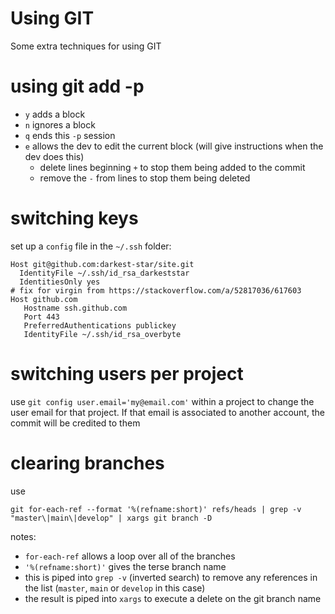 # Using GIT

Some extra techniques for using GIT

# using git add -p

* `y` adds a block
* `n` ignores a block
* `q` ends this `-p` session
* `e` allows the dev to edit the current block (will give instructions when the
  dev does this)
  * delete lines beginning `+` to stop them being added to the commit
  * remove the `-` from lines to stop them being deleted

# switching keys

set up a `config` file in the `~/.ssh` folder:

```
Host git@github.com:darkest-star/site.git
  IdentityFile ~/.ssh/id_rsa_darkeststar
  IdentitiesOnly yes
# fix for virgin from https://stackoverflow.com/a/52817036/617603
Host github.com
   Hostname ssh.github.com
   Port 443
   PreferredAuthentications publickey
   IdentityFile ~/.ssh/id_rsa_overbyte
```

# switching users per project

use `git config user.email='my@email.com'` within a project to change the user
email for that project. If that email is associated to another account, the
commit will be credited to them

# clearing branches

use

```
git for-each-ref --format '%(refname:short)' refs/heads | grep -v "master\|main\|develop" | xargs git branch -D
```

notes:

* `for-each-ref` allows a loop over all of the branches
* `'%(refname:short)'` gives the terse branch name
* this is piped into `grep -v` (inverted search) to remove any references in the
  list (`master`, `main` or `develop` in this case)
* the result is piped into `xargs` to execute a delete on the git branch name
